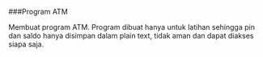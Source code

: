###Program ATM

Membuat program ATM.
Program dibuat hanya untuk latihan sehingga pin dan saldo hanya disimpan dalam plain text, tidak aman dan dapat diakses siapa saja.
